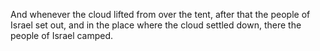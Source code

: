 And whenever the cloud lifted from over the tent, after that the people of Israel set out, and in the place where the cloud settled down, there the people of Israel camped.
